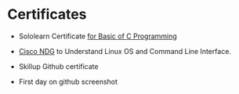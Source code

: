 #   Certificates
  * Sololearn Certificate [for Basic of C Programming](https://user-images.githubusercontent.com/86227942/160781365-972578da-06f2-49f1-9091-f69eabbc25b0.jpeg)

  *  [Cisco NDG](https://github.com/AdithyaaRavishankar/M1_March_2022/files/8378363/ADITHYAACR-NDG.Linux.Unhatc-certificate.2.pdf) to Understand Linux OS and Command Line Interface.
  * Skillup Github certificate
  * First day on github screenshot
